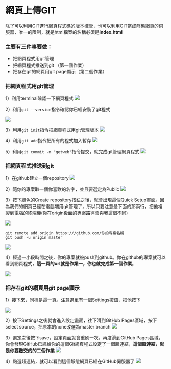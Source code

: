 # 網頁上傳GIT
除了可以利用GIT進行網頁程式碼的版本控管，也可以利用GIT當成靜態網頁的伺服器，唯一的限制，就是html檔案的名稱必須是**index.html**

### 主要有三件事要做：

- 把網頁程式用git管理
- 把網頁程式推送到git （第一個作業）
- 把存在git的網頁用git page顯示（第二個作業）

### 把網頁程式用git管理
1）利用terminal確認一下網頁程式
![](imgs/ls.png)

2）利用```git --version```指令確認你已經安裝了git程式

![](imgs/git-version.png)

3）利用```git init```指令把網頁程式用git管理版本
![](imgs/init.png)

4）利用```git add```指令把所有的程式加入暫存
![](imgs/add.png)

5）利用```git commit -m "getweb"```指令提交，就完成git管理網頁程式
![](imgs/commit.png)


### 把網頁程式推送到git
1）在github建立一個repository
![](imgs/new-repo.png)

2）隨你的專案取一個你喜歡的名字，並且要選定為Public
![](imgs/public-repo.png)

3）按下綠色的Create repository按鈕之後，就會出現這個Quick Setup畫面。因為我們的網頁已經在電腦端用git管理了，所以只要注意最下面的那兩行，把他複製到電腦的終端機(你在origin後面的專案路徑會與我這個不同)

![](imgs/quicksetup.png)


```
git remote add origin https:///github.com/你的專案名稱
git push -u origin master
```

![](imgs/push.png)

4）經過一小段時間之後，你的專案就被push到github。你在github的專案就可以看到網頁程式，**這一頁的url就是作業一，你也就完成第一個作業**。

![](imgs/git-code.png)

### 把存在git的網頁用git page顯示
1）接下來，同樣是這一頁。注意選單有一個Settings按鈕，把他按下

![](imgs/git-code.png)

2）按下Settings之後就會進入設定畫面，往下滑到GitHub Pages區域，按下select source，把原本的none改選為master branch
![](imgs/github-page-source.png)

3）選定之後按下save，設定頁面就會重刷一次，再度滑到GitHub Pages區域，你會發現GitHub已經給你的這個Git網頁程式設定了一個超連結，**這個超連結，就是你要繳交的的二個作業**
![](imgs/github-page-save.png)

4）點選超連結，就可以看到這個靜態網頁已經在GitHub伺服器了
![](imgs/gitweb.png)








